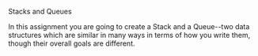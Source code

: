 Stacks and Queues

In this assignment you are going to create a Stack and a Queue--two data structures which are similar in many ways in terms of how you write them, though their overall goals are different.
